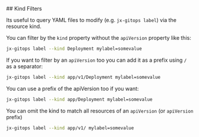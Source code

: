 ## Kind Filters

Its useful to query YAML files to modify (e.g. `jx-gitops label`) via the resource kind.

You can filter by the `kind` property without the `apiVersion` property like this:

```bash 
jx-gitops label --kind Deployment mylabel=somevalue 
```

If you want to filter by an `apiVersion` too you can add it as a prefix using `/` as a separator:

```bash 
jx-gitops label --kind app/v1/Deployment mylabel=somevalue 
```

You can use a prefix of the apiVersion too if you want:

```bash 
jx-gitops label --kind app/Deployment mylabel=somevalue 
```

You can omit the kind to match all resources of an `apiVersion` (or `apiVersion` prefix)

```bash 
jx-gitops label --kind app/v1/ mylabel=somevalue 
```

